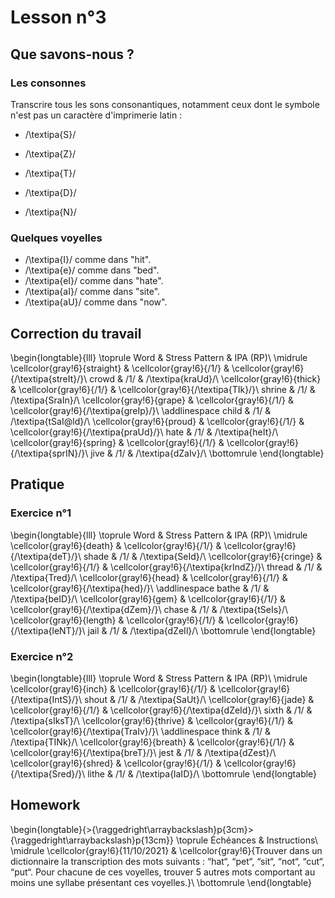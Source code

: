 # Lesson n°3



## Que savons-nous ?

### Les consonnes

Transcrire tous les sons consonantiques, notamment ceux dont le symbole n'est pas un caractère d'imprimerie latin :

* /\textipa{S}/

* /\textipa{Z}/

* /\textipa{T}/

* /\textipa{D}/

* /\textipa{N}/



### Quelques voyelles

*  /\textipa{I}/ comme dans "hit".
*  /\textipa{e}/ comme dans "bed".
*  /\textipa{eI}/ comme dans "hate".
*  /\textipa{aI}/ comme dans "site".
*  /\textipa{aU}/ comme dans "now".



## Correction du travail


\begin{longtable}{lll}
\toprule
Word & Stress Pattern & IPA (RP)\\
\midrule
\cellcolor{gray!6}{straight} & \cellcolor{gray!6}{/1/} & \cellcolor{gray!6}{/\textipa{streIt}/}\\
crowd & /1/ & /\textipa{kraUd}/\\
\cellcolor{gray!6}{thick} & \cellcolor{gray!6}{/1/} & \cellcolor{gray!6}{/\textipa{TIk}/}\\
shrine & /1/ & /\textipa{SraIn}/\\
\cellcolor{gray!6}{grape} & \cellcolor{gray!6}{/1/} & \cellcolor{gray!6}{/\textipa{greIp}/}\\
\addlinespace
child & /1/ & /\textipa{tSaI@ld}/\\
\cellcolor{gray!6}{proud} & \cellcolor{gray!6}{/1/} & \cellcolor{gray!6}{/\textipa{praUd}/}\\
hate & /1/ & /\textipa{heIt}/\\
\cellcolor{gray!6}{spring} & \cellcolor{gray!6}{/1/} & \cellcolor{gray!6}{/\textipa{sprIN}/}\\
jive & /1/ & /\textipa{dZaIv}/\\
\bottomrule
\end{longtable}

## Pratique

### Exercice n°1


\begin{longtable}{lll}
\toprule
Word & Stress Pattern & IPA (RP)\\
\midrule
\cellcolor{gray!6}{death} & \cellcolor{gray!6}{/1/} & \cellcolor{gray!6}{/\textipa{deT}/}\\
shade & /1/ & /\textipa{SeId}/\\
\cellcolor{gray!6}{cringe} & \cellcolor{gray!6}{/1/} & \cellcolor{gray!6}{/\textipa{krIndZ}/}\\
thread & /1/ & /\textipa{Tred}/\\
\cellcolor{gray!6}{head} & \cellcolor{gray!6}{/1/} & \cellcolor{gray!6}{/\textipa{hed}/}\\
\addlinespace
bathe & /1/ & /\textipa{beID}/\\
\cellcolor{gray!6}{gem} & \cellcolor{gray!6}{/1/} & \cellcolor{gray!6}{/\textipa{dZem}/}\\
chase & /1/ & /\textipa{tSeIs}/\\
\cellcolor{gray!6}{length} & \cellcolor{gray!6}{/1/} & \cellcolor{gray!6}{/\textipa{leNT}/}\\
jail & /1/ & /\textipa{dZeIl}/\\
\bottomrule
\end{longtable}

### Exercice n°2


\begin{longtable}{lll}
\toprule
Word & Stress Pattern & IPA (RP)\\
\midrule
\cellcolor{gray!6}{inch} & \cellcolor{gray!6}{/1/} & \cellcolor{gray!6}{/\textipa{IntS}/}\\
shout & /1/ & /\textipa{SaUt}/\\
\cellcolor{gray!6}{jade} & \cellcolor{gray!6}{/1/} & \cellcolor{gray!6}{/\textipa{dZeId}/}\\
sixth & /1/ & /\textipa{sIksT}/\\
\cellcolor{gray!6}{thrive} & \cellcolor{gray!6}{/1/} & \cellcolor{gray!6}{/\textipa{TraIv}/}\\
\addlinespace
think & /1/ & /\textipa{TINk}/\\
\cellcolor{gray!6}{breath} & \cellcolor{gray!6}{/1/} & \cellcolor{gray!6}{/\textipa{breT}/}\\
jest & /1/ & /\textipa{dZest}/\\
\cellcolor{gray!6}{shred} & \cellcolor{gray!6}{/1/} & \cellcolor{gray!6}{/\textipa{Sred}/}\\
lithe & /1/ & /\textipa{laID}/\\
\bottomrule
\end{longtable}

## Homework


\begin{longtable}{>{\raggedright\arraybackslash}p{3cm}>{\raggedright\arraybackslash}p{13cm}}
\toprule
Échéances & Instructions\\
\midrule
\cellcolor{gray!6}{11/10/2021} & \cellcolor{gray!6}{Trouver dans un dictionnaire la transcription des mots suivants : “hat“, “pet“, “sit“, “not“, “cut“, “put“. Pour chacune de ces voyelles, trouver 5 autres mots comportant au moins une syllabe présentant ces voyelles.}\\
\bottomrule
\end{longtable}
